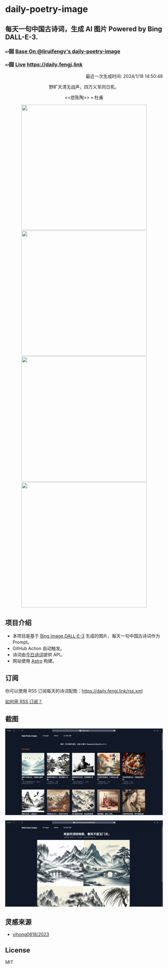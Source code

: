 
# daily-poetry-image

## 每天一句中国古诗词，生成 AI 图片 Powered by Bing DALL-E-3.

### 👉🏽 [Base On @liruifengv's daily-poetry-image](https://github.com/liruifengv/daily-poetry-image)

### 👉🏽 [Live](https://daily.fengj.link) https://daily.fengj.link

<p align="right">
  最近一次生成时间: 2024/1/18 14:50:48
</p>
<p align="center">
野旷天清无战声，四万义军同日死。
</p>
<p align="center">
<<悲陈陶>> • 杜甫
</p>
<p align="center">
<img src="https://tse3.mm.bing.net/th/id/OIG.gxAJKH4oLeS860YaRs_M" height="400" width="400" />
<img src="https://tse1.mm.bing.net/th/id/OIG.O7gqhTRWAzAigCdFNJTy" height="400" width="400" />
<img src="https://tse2.mm.bing.net/th/id/OIG.8BkH5jOCsNKFRQES735Z" height="400" width="400" />
<img src="https://tse2.mm.bing.net/th/id/OIG.sdez3xo5GeTv2G0Cg5Vy" height="400" width="400" />
</p>

## 项目介绍

-   本项目是基于 [Bing Image DALL-E-3](https://www.bing.com/images/create) 生成的图片，每天一句中国古诗词作为 Prompt。
-   GitHub Action 自动触发。
-   诗词由[今日诗词](https://www.jinrishici.com/)提供 API。
-   网站使用 [Astro](https://astro.build) 构建。

## 订阅

你可以使用 RSS 订阅每天的诗词配图：https://daily.fengj.link/rss.xml

[如何用 RSS 订阅？](https://zhuanlan.zhihu.com/p/55026716)

## 截图

![图片列表](./screenshots/Snipaste_2023-12-28_21-00-26.png)

![图片详情](./screenshots/Snipaste_2023-12-28_21-00-53.png)

## 灵感来源

-   [yihong0618/2023](https://github.com/yihong0618/2023)

## License

MIT
